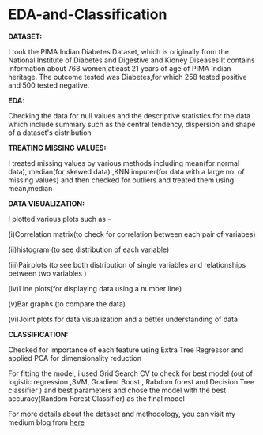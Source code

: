 # EDA-and-Classification

**DATASET:**

I took the PIMA Indian Diabetes Dataset, which is originally from the National Institute of Diabetes and Digestive and Kidney Diseases.It contains information about 768 women,atleast 21 years of age of PIMA Indian heritage.
The outcome tested was Diabetes,for which 258 tested positive and 500 tested negative.

**EDA**:

Checking the data for null values and the descriptive statistics for the data which include summary such as the central tendency, dispersion and shape of a dataset's distribution

**TREATING MISSING VALUES:**

I treated missing values by various methods including mean(for normal data), median(for skewed data) ,KNN imputer(for data with a large no. of missing values) and then checked for outliers and treated them using mean,median

**DATA VISUALIZATION:**

I plotted various plots such as -

(i)Correlation matrix(to check for correlation between each pair of variabes)

(ii)histogram (to see distribution of each variable)

(iii)Pairplots (to see both distribution of single variables and relationships between two variables )

(iv)Line plots(for displaying data using a number line)

(v)Bar graphs (to compare the data)

(vi)Joint plots for data visualization and a better understanding of data

**CLASSIFICATION:**

Checked for importance of each feature using Extra Tree Regressor and applied PCA for dimensionality reduction 

For fitting the model, i used Grid Search CV to check for best model (out of logistic regression ,SVM, Gradient Boost , Rabdom forest and Decision Tree classifier ) and best parameters  and chose the model with the best accuracy(Random Forest Classifier) as the final model

For more details about the dataset and methodology, you can visit my medium blog from [here](https://medium.com/p/e4c649a666e9/edit)
